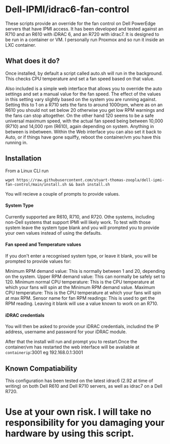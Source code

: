 # Dell-IPMI/idrac6-fan-control
These scripts provide an override for the fan control on Dell PowerEdge servers that have IPMI access.  It has been developed and tested against an R710 and an R610 with iDRAC 6, and an R720 with idrac7. It is designed to be run in a container or VM. I personally run Proxmox and so run it inside an LXC container.

## What does it do?
Once installed, by default a script called auto.sh will run in the background. This checks CPU temperature and set a fan speed based on that value.

Also included is a simple web interface that allows you to override the auto settings and set a manual value for the fan speed. The effect of the values in this setting vary slightly based on the system you are running against. Setting this to 1 on a R710 sets the fans to around 1000rpm, where as on an R610 you should not set below 20 otherwise you get low RPM warnings and the fans can stop altogether. On the other hand 120 seems to be a safe universal maximum speed, with the actual fan speed being between 10,000 (R710) and 14,000 rpm (R610), again depending on system. Anything in between is inbetween. Within the Web interface you can also set it back to Auto, or if things have gone squiffy, reboot the container/vm you have this running in.

## Installation
From a Linux CLI run 
```
wget https://raw.githubusercontent.com/stuart-thomas-zoopla/dell-ipmi-fan-control/main/install.sh && bash install.sh
```

You will recieve a couple of prompts to provide values.

#### System Type
Currently supported are R610, R710, and R720. Othe systems, including non-Dell systems that support IPMI will likely work. To test with those system leave the system type blank and you will prompted you to provide your own values instead of using the defaults.

#### Fan speed and Temperature values
If you don't enter a recognised system type, or leave it blank, you will be prompted to provide values for:

Minimum RPM demand value: This is normally between 1 and 20, depending on the system.
Upper RPM demand value: This can normally be safely set to 120.
Minimum normal CPU temperature: This is the CPU temperature at which your fans will spin at the Minimum RPM demand value.
Maximum CPU temperature: This is the CPU temperature at which your fans will spin at max RPM.
Sensor name for fan RPM readings: This is used to get the RPM reading. Leaving it blank will use a value known to work on an R710.

#### iDRAC credentials
You will then be asked to provide your iDRAC credentials, includind the IP address, username and password for your iDRAC module.

After that the install will run and prompt you to restart.Once the container/vm has restarted the web interface will be available at `containerip`:3001 eg 192.168.0.1:3001

## Known Compatiability
This configuration has been tested on the latest idrac6 (2.92 at time of writing) on both Dell R610 and Dell R710 servers, as well as idrac7 on a Dell R720.

# Use at your own risk. I will take no responsibility for you damaging your hardware by using this script.
